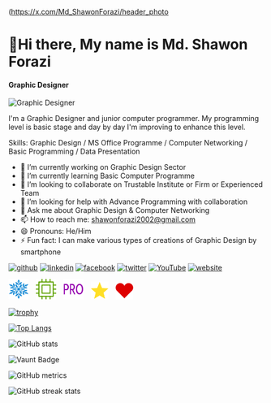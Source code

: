(https://x.com/Md_ShawonForazi/header_photo
# 👋Hi there,  My name is Md. Shawon Forazi
#### Graphic Designer
![Graphic Designer](https://www.linkedin.com/mwlite/profile/me/add/background?trk=profile)

I'm a Graphic Designer and junior computer programmer. My programming level is basic stage and day by day I'm improving to enhance this level. 

Skills: Graphic Design / MS Office Programme / Computer Networking / Basic Programming / Data Presentation

- 🔭 I’m currently working on Graphic Design Sector  
- 🌱 I’m currently learning Basic Computer Programme  
- 👯 I’m looking to collaborate on Trustable Institute or Firm or Experienced Team 
- 🤔 I’m looking for help with Advance Programming with collaboration  
- 💬 Ask me about Graphic Design & Computer Networking  
- 📫 How to reach me: shawonforazi2002@gmail.com 
- 😄 Pronouns: He/Him 
- ⚡ Fun fact: I can make various types of creations of Graphic Design by smartphone  


[<img src='https://cdn.jsdelivr.net/npm/simple-icons@3.0.1/icons/github.svg' alt='github' height='40'>](https://github.com/https://github.com/MdShawonForazi)  [<img src='https://cdn.jsdelivr.net/npm/simple-icons@3.0.1/icons/linkedin.svg' alt='linkedin' height='40'>](https://www.linkedin.com/in/https://www.linkedin.com/in/md-rakib-hasan-shawon-3657b9182?trk=contact-info/)  [<img src='https://cdn.jsdelivr.net/npm/simple-icons@3.0.1/icons/facebook.svg' alt='facebook' height='40'>](https://www.facebook.com/https://www.facebook.com/IamShawonForazi/)  [<img src='https://cdn.jsdelivr.net/npm/simple-icons@3.0.1/icons/twitter.svg' alt='twitter' height='40'>](https://twitter.com/https://x.com/Md_ShawonForazi)  [<img src='https://cdn.jsdelivr.net/npm/simple-icons@3.0.1/icons/youtube.svg' alt='YouTube' height='40'>](https://www.youtube.com/channel/https://youtube.com/@shawonforazi-bd?si=RAcBdjMz9xbQA4mR)  [<img src='https://cdn.jsdelivr.net/npm/simple-icons@3.0.1/icons/icloud.svg' alt='website' height='40'>](https://bsky.app/profile/shawonforazi.bsky.social)  

<a href='https://archiveprogram.github.com/'><img src='https://raw.githubusercontent.com/acervenky/animated-github-badges/master/assets/acbadge.gif' width='40' height='40'></a> <a href='https://docs.github.com/en/developers'><img src='https://raw.githubusercontent.com/acervenky/animated-github-badges/master/assets/devbadge.gif' width='40' height='40'></a> <a href='https://github.com/pricing'><img src='https://raw.githubusercontent.com/acervenky/animated-github-badges/master/assets/pro.gif' width='40' height='40'></a> <a href='https://stars.github.com/'><img src='https://raw.githubusercontent.com/acervenky/animated-github-badges/master/assets/starbadge.gif' width='35' height='35'></a> <a href='https://docs.github.com/en/github/supporting-the-open-source-community-with-github-sponsors'><img src='https://raw.githubusercontent.com/acervenky/animated-github-badges/master/assets/sponsorbadge.gif' width='35' height='35'></a> 

[![trophy](https://github-profile-trophy.vercel.app/?username=https://github.com/MdShawonForazi)](https://github.com/ryo-ma/github-profile-trophy)

[![Top Langs](https://github-readme-stats.vercel.app/api/top-langs/?username=https://github.com/MdShawonForazi)](https://github.com/anuraghazra/github-readme-stats)

![GitHub stats](https://github-readme-stats.vercel.app/api?username=https://github.com/MdShawonForazi&show_icons=true&count_private=true)  

![Vaunt Badge](https://api.vaunt.dev/v1/github/entities/https://github.com/MdShawonForazi/contributions?format=svg&private=true)  

![GitHub metrics](https://metrics.lecoq.io/https://github.com/MdShawonForazi)  

![GitHub streak stats](https://streak-stats.demolab.com/?user=https://github.com/MdShawonForazi)  

